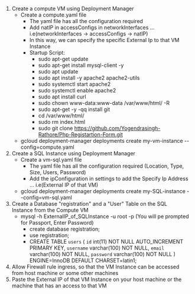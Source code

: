 1. Create a compute VM using Deployment Manager
	- Create a compute.yaml file
		- The yaml file has all the configuration required
		- Add natIP in accessConfigs in networkInterfaces ... i.e(networkInterfaces -> accessConfigs -> natIP)
		- In this way, we can specify the specific External Ip to that VM Instance
		- Startup Script:
			- sudo apt-get update
			- sudo apt-get install mysql-client -y
			- sudo apt update
			- sudo apt install -y apache2 apache2-utils
			- sudo systemctl start apache2
			- sudo systemctl enable apache2
			- sudo apt install curl
			- sudo chown www-data:www-data /var/www/html/ -R
			- sudo apt-get -y -qq install git
			- cd /var/www/html/
			- sudo rm index.html
			- sudo git clone https://github.com/Yogendrasingh-Rathore/Php-Registartion-Form.git
	- gcloud deployment-manager deployments create my-vm-instance --config=compute.yaml
2. Create a SQL Instance using Deployment Manager
	- Create a vm-sql.yaml file
		- The yaml file has all the configuration required (Location, Type, Size, Users, Password)
		- Add the ipConfiguration in settings to add the Specify Ip Address ... i.e(External IP of that VM)
	- gcloud deployment-manager deployments create my-SQL-instance --config=vm-sql.yaml
3. Create a Database "registration" and a "User" Table on the SQL Instance from the Compute VM
	- mysql -h ExternalIP_of_SQLInstance -u root -p (You will pe prompted for Passport, Enter Password)
		- create database registration;
		- use registration;
		- CREATE TABLE `users` (
					  `id` int(11) NOT NULL AUTO_INCREMENT PRIMARY KEY,
					  `username` varchar(100) NOT NULL,
					  `email` varchar(100) NOT NULL,
					  `password` varchar(100) NOT NULL
					) ENGINE=InnoDB DEFAULT CHARSET=latin1;
4. Allow Firewall rule ingress, so that the VM Instance can be accessed from host machine or some other machines
5. Paste the External IP of that VM Instance on your host machine or the machine that has an access to that VM
